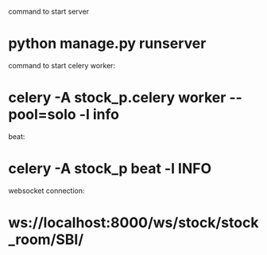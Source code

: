 command to start server
# python manage.py runserver 

command to start celery
worker:
# celery -A stock_p.celery worker --pool=solo -l info

beat:
# celery -A stock_p beat -l INFO

websocket connection:
# ws://localhost:8000/ws/stock/stock_room/SBI/